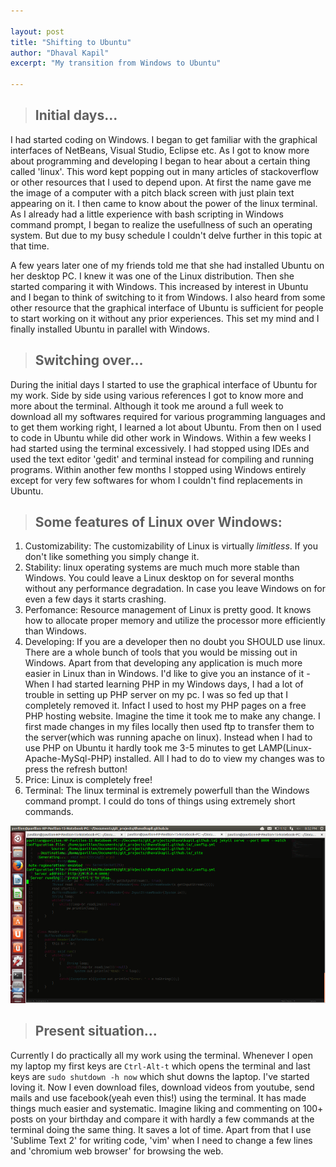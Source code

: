 ```yaml
---

layout:	post
title: "Shifting to Ubuntu"
author: "Dhaval Kapil"
excerpt: "My transition from Windows to Ubuntu"

---
```


> ## Initial days...

I had started coding on Windows. I began to get familiar with the graphical interfaces of NetBeans, Visual Studio, Eclipse etc. As I got to know more about programming and developing I began to hear about a certain thing called 'linux'. This word kept popping out in many articles of stackoverflow or other resources that I used to depend upon. At first the name gave me the image of a computer with a pitch black screen with just plain text appearing on it. I then came to know about the power of the linux terminal. As I already had a little experience with bash scripting in Windows command prompt, I began to realize the usefullness of such an operating system. But due to my busy schedule I couldn't delve further in this topic at that time.

A few years later one of my friends told me that she had installed Ubuntu on her desktop PC. I knew it was one of the Linux distribution. Then she started comparing it with Windows. This increased by interest in Ubuntu and I began to think of switching to it from Windows. I also heard from some other resource that the graphical interface of Ubuntu is sufficient for people to start working on it without any prior experiences. This set my mind and I finally installed Ubuntu in parallel with Windows.

> ## Switching over...

During the initial days I started to use the graphical interface of Ubuntu for my work. Side by side using various references I got to know more and more about the terminal. Although it took me around a full week to download all my softwares required for various programming languages and to get them working right, I learned a lot about Ubuntu. From then on I used to code in Ubuntu while did other work in Windows. Within a few weeks I had started using the terminal excessively. I had stopped using IDEs and used the text editor 'gedit' and terminal instead for compiling and running programs. Within another few months I stopped using Windows entirely except for very few softwares for whom I couldn't find replacements in Ubuntu.

> ## Some features of Linux over Windows:

1. Customizability: The customizability of Linux is virtually _limitless_. If you don't like something you simply change it.
2. Stability: linux operating systems are much much more stable than Windows. You could leave a Linux desktop on for several months without any performance degradation. In case you leave Windows on for even a few days it starts crashing.
3. Perfomance: Resource management of Linux is pretty good. It knows how to allocate proper memory and utilize the processor more efficiently than Windows.
4. Developing: If you are a developer then no doubt you SHOULD use linux. There are a whole bunch of tools that you would be missing out in Windows. Apart from that developing any application is much more easier in Linux than in Windows. I'd like to give you an instance of it - When I had started learning PHP in my Windows days, I had a lot of trouble in setting up PHP server on my pc. I was so fed up that I completely removed it. Infact I used to host my PHP pages on a free PHP hosting website. Imagine the time it took me to make any change. I first made changes in my files locally then used ftp to transfer them to the server(which was running apache on linux). Instead when I had to use PHP on Ubuntu it hardly took me 3-5 minutes to get LAMP(Linux-Apache-MySql-PHP) installed. All I had to do to view my changes was to press the refresh button!
5. Price: Linux is completely free!
6. Terminal: The linux terminal is extremely powerfull than the Windows command prompt. I could do tons of things using extremely short commands.

![A screenshot of my laptop](/assets/images/Shifting-to-Ubuntu/screenshot.png)

> ## Present situation...

Currently I do practically all my work using the terminal. Whenever I open my laptop my first keys are `Ctrl-Alt-t` which opens the terminal and last keys are `sudo shutdown -h now` which shut downs the laptop. I've started loving it. Now I even download files, download videos from youtube, send mails and use facebook(yeah even this!) using the terminal. It has made things much easier and systematic. Imagine liking and commenting on 100+ posts on your birthday and compare it with hardly a few commands at the terminal doing the same thing. It saves a lot of time. Apart from that I use 'Sublime Text 2' for writing code, 'vim' when I need to change a few lines and 'chromium web browser' for browsing the web.